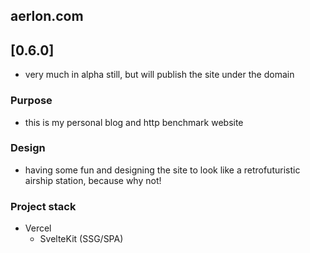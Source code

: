 ## aerlon.com

## [0.6.0]

- very much in alpha still, but will publish the site under the domain

### Purpose

- this is my personal blog and http benchmark website

### Design

- having some fun and designing the site to look like a retrofuturistic airship station, because why not!

### Project stack

- Vercel
  - SvelteKit (SSG/SPA)
